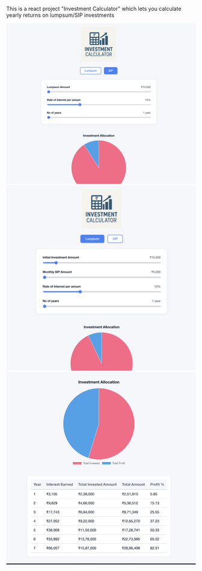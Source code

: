 This is a react project "Investment Calculator" which lets you calculate yearly returns on lumpsum/SIP investments

![Alt text](https://github.com/CM747/react-projects/blob/main/investment-calculator/Lumpsum%20Investments.png)
![Alt text](https://github.com/CM747/react-projects/blob/main/investment-calculator/SIP%20Investments.png)
![Alt text](https://github.com/CM747/react-projects/blob/main/investment-calculator/AnnualReturns.png)
